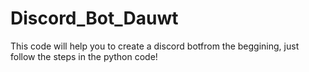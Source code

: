 # Discord_Bot_Dauwt
 This code will help you to create a discord botfrom the beggining, just follow the steps in the python code!
